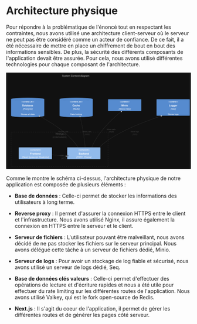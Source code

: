 # Architecture physique

Pour répondre à la problématique de l'énoncé tout en respectant les contraintes, nous avons utilisé une architecture client-serveur où le serveur ne peut pas être considéré comme un acteur de confiance. De ce fait, il a été nécessaire de mettre en place un chiffrement de bout en bout des informations sensibles. De plus, la sécurité des différents composants de l'application devait être assurée. Pour cela, nous avons utilisé différentes technologies pour chaque composant de l'architecture.

![Architecture physique](../assets/image.png "Architecture physique")

Comme le montre le schéma ci-dessus, l'architecture physique de notre application est composée de plusieurs éléments :

- **Base de données** : Celle-ci permet de stocker les informations des utilisateurs à long terme.

- **Reverse proxy** : Il permet d'assurer la connexion HTTPS entre le client et l'infrastructure. Nous avons utilisé Nginx, il assure également la connexion en HTTPS entre le serveur et le client.

- **Serveur de fichiers** : L'utilisateur pouvant être malveillant, nous avons décidé de ne pas stocker les fichiers sur le serveur principal. Nous avons délégué cette tâche à un serveur de fichiers dédié, Minio.

- **Serveur de logs** : Pour avoir un stockage de log fiable et sécurisé, nous avons utilisé un serveur de logs dédié, Seq.

- **Base de données clés valeurs** : Celle-ci permet d'effectuer des opérations de lecture et d'écriture rapides et nous a été utile pour effectuer du rate limiting sur les différentes routes de l'application. Nous avons utilisé Valkey, qui est le fork open-source de Redis.

- **Next.js** : Il s'agit du coeur de l'application, il permet de gérer les différentes routes et de générer les pages côté serveur.
